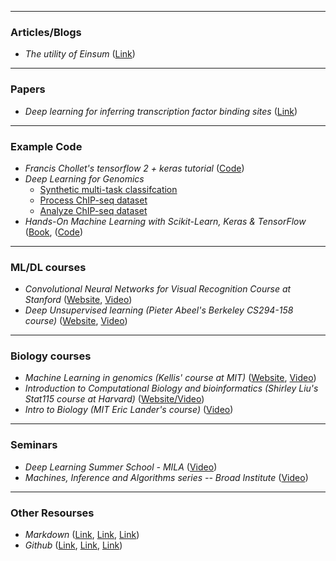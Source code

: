_____________________________________________________________
### Articles/Blogs

* _The utility of Einsum_ ([Link](https://rockt.github.io/2018/04/30/einsum))

_____________________________________________________________
### Papers

* _Deep learning for inferring transcription factor binding sites_ 
([Link](https://www.sciencedirect.com/science/article/pii/S2452310020300032?via%3Dihub)) 

_____________________________________________________________
### Example Code

* _Francis Chollet's tensorflow 2 + keras tutorial_ 
([Code](https://colab.research.google.com/drive/1UCJt8EYjlzCs1H1d1X0iDGYJsHKwu-NO)) 
* _Deep Learning for Genomics_
	* [Synthetic multi-task classifcation](https://colab.research.google.com/drive/1jeAjDwsEbLKMMsOvRdPMe26iqbLBoM6j?usp=sharing)
	* [Process ChIP-seq dataset](https://colab.research.google.com/drive/1ZBeLOm9VXRe0shAieo6Wx2BM4nH3uqjc?usp=sharing)
	* [Analyze ChIP-seq dataset](https://colab.research.google.com/drive/10c8ZTjKaQHHv8fcAgibluUHoEHrIjGAt?usp=sharing)
* _Hands-On Machine Learning with Scikit-Learn, Keras & TensorFlow_
([Book](https://www.amazon.com/Hands-Machine-Learning-Scikit-Learn-TensorFlow/dp/1492032646), 
([Code](https://github.com/ageron/handson-ml2)) 

_____________________________________________________________
### ML/DL courses

* _Convolutional Neural Networks for Visual Recognition Course at Stanford_ 
([Website](http://cs231n.github.io/), 
[Video](https://www.youtube.com/playlist?list=PL3FW7Lu3i5JvHM8ljYj-zLfQRF3EO8sYv)) 
* _Deep Unsupervised learning (Pieter Abeel's Berkeley CS294-158 course)_ 
([Website](https://sites.google.com/view/berkeley-cs294-158-sp19/home), 
[Video](https://www.youtube.com/channel/UCf4SX8kAZM_oGcZjMREsU9w/videos)) 

_____________________________________________________________
### Biology courses

* _Machine Learning in genomics (Kellis' course at MIT)_
([Website](http://stellar.mit.edu/S/course/6/fa19/6.047/), 
[Video](https://www.youtube.com/playlist?list=PLypiXJdtIca6U5uQOCHjP9Op3gpa177fK)) 
* _Introduction to Computational Biology and bioinformatics (Shirley Liu's Stat115 course at Harvard)_
([Website/Video](https://liulab-dfci.github.io/resources/html/STAT115_2020_Module2.html)) 
* _Intro to Biology (MIT Eric Lander's course)_
([Video](https://www.edx.org/course/introduction-to-biology-the-secret-of-life-3)) 

_____________________________________________________________
### Seminars

* _Deep Learning Summer School - MILA_
([Video](http://videolectures.net/DLRLsummerschool2018_toronto/)) 
* _Machines, Inference and Algorithms series -- Broad Institute_
([Video](https://www.youtube.com/playlist?list=PLlMMtlgw6qNjROoMNTBQjAcdx53kV50cS)) 

_____________________________________________________________

### Other Resourses

* _Markdown_ ([Link](https://guides.github.com/features/mastering-markdown/), 
     [Link](https://help.github.com/en/articles/basic-writing-and-formatting-syntax), 
	[Link](https://help.github.com/en/articles/working-with-advanced-formatting))
* _Github_ ([Link](https://education.github.com/git-cheat-sheet-education.pdf), 
	[Link](http://try.github.io/), 
	[Link](https://github.github.com/training-kit/downloads/github-git-cheat-sheet.pdf))


